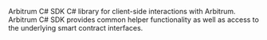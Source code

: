 Arbitrum C# SDK
C# library for client-side interactions with Arbitrum. Arbitrum C# SDK provides common helper functionality as well as access to the underlying smart contract interfaces.
